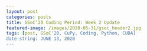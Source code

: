 ```yaml
---
layout: post
categories: posts
title: GSoC’20 Coding Period: Week 2 Update
featured-image: /images/2020-05-31/gsoc_header2.jpg
tags: [post, GSoC'20, CuPy, Coding, Python, CUDA]
date-string: JUNE 13, 2020
---
```

<script src="//ajax.googleapis.com/ajax/libs/jquery/1.9.1/jquery.min.js"></script>
<script>window.jQuery || document.write('<script src="_/js/libs/jquery-1.9.1.min.js"><\/script>')</script>

